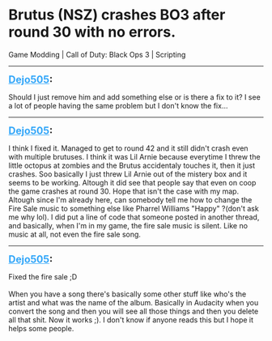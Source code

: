 # Brutus (NSZ) crashes BO3 after round 30 with no errors.
Game Modding | Call of Duty: Black Ops 3 | Scripting

---
<strong style="font-size: 1.4em;"><span style="text-decoration: underline;text-decoration-color: #34a7f9;"><span style="color:#34a7f9;">Dejo505</span></span>:</strong>

<p>Should I just remove him and add something else or is there a fix to it? I see a lot of people having the same problem but I don&#39;t know the fix...</p>

---
<strong style="font-size: 1.4em;"><span style="text-decoration: underline;text-decoration-color: #34a7f9;"><span style="color:#34a7f9;">Dejo505</span></span>:</strong>

<p>I think I fixed it. Managed to get to round 42 and it still didn&#39;t crash even with multiple brutuses. I think it was Lil Arnie because everytime I threw the little octopus at zombies and the Brutus accidentaly touches it, then it just crashes. Soo basically I just threw Lil Arnie out of the mistery box and it seems to be working. Altough it did see that people say that even on coop the game crashes at round 30. Hope that isn&#39;t the case with my map. Altough since I&#39;m already here, can somebody tell me how to change the Fire Sale music to something else like Pharrel Williams &quot;Happy&quot; ?(don&#39;t ask me why lol). I did put a line of code that someone posted in another thread, and basically, when I&#39;m in my game, the fire sale music is silent. Like no music at all, not even the fire sale song.</p>

---
<strong style="font-size: 1.4em;"><span style="text-decoration: underline;text-decoration-color: #34a7f9;"><span style="color:#34a7f9;">Dejo505</span></span>:</strong>

<p>Fixed the fire sale ;D<br /><br />When you have a song there&#39;s basically some other stuff like who&#39;s the artist and what was the name of the album. Basically in Audacity when you convert the song and then you will see all those things and then you delete all that shit. Now it works ;). I don&#39;t know if anyone reads this but I hope it helps some people.</p>
